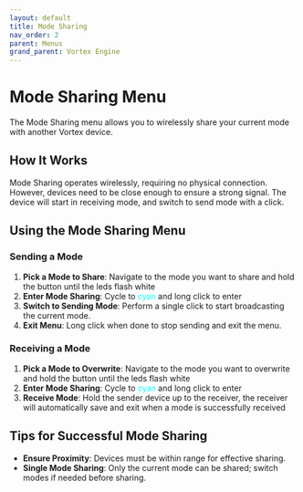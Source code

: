 ```yaml
---
layout: default
title: Mode Sharing
nav_order: 2
parent: Menus
grand_parent: Vortex Engine
---
```


# Mode Sharing Menu

The Mode Sharing menu allows you to wirelessly share your current mode with another Vortex device.

## How It Works

Mode Sharing operates wirelessly, requiring no physical connection. However, devices need to be close enough to ensure a strong signal. The device will start in receiving mode, and switch to send mode with a click.

## Using the Mode Sharing Menu

### Sending a Mode
1. **Pick a Mode to Share**: Navigate to the mode you want to share and hold the button until the leds flash white
2. **Enter Mode Sharing**: Cycle to <span style="color: #00ffff;">cyan</span> and long click to enter
3. **Switch to Sending Mode**: Perform a single click to start broadcasting the current mode.
4. **Exit Menu**: Long click when done to stop sending and exit the menu.

### Receiving a Mode
1. **Pick a Mode to Overwrite**: Navigate to the mode you want to overwrite and hold the button until the leds flash white
2. **Enter Mode Sharing**: Cycle to <span style="color: #00ffff;">cyan</span> and long click to enter
3. **Receive Mode**: Hold the sender device up to the receiver, the receiver will automatically save and exit when a mode is successfully received 

## Tips for Successful Mode Sharing

- **Ensure Proximity**: Devices must be within range for effective sharing.
- **Single Mode Sharing**: Only the current mode can be shared; switch modes if needed before sharing.
